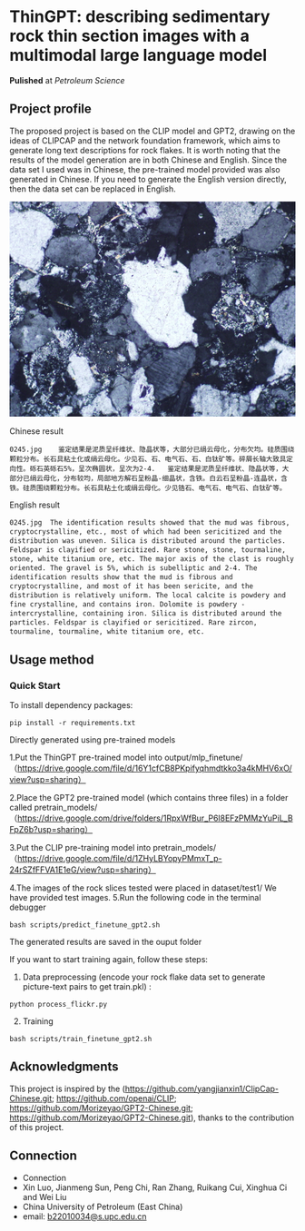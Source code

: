 # ThinGPT: describing sedimentary rock thin section images with a multimodal large language model
__Pulished__ at _Petroleum Science_

## Project profile
The proposed project is based on the CLIP model and GPT2, drawing on the ideas of CLIPCAP and the network foundation framework, which aims to generate long text descriptions for rock flakes. It is worth noting that the results of the model generation are in both Chinese and English. Since the data set I used was in Chinese, the pre-trained model provided was also generated in Chinese. If you need to generate the English version directly, then the data set can be replaced in English.

![image](result/images/0245.jpg)

Chinese result
```
0245.jpg	鉴定结果是泥质呈纤维状、隐晶状等，大部分已绢云母化，分布欠均。硅质围绕颗粒分布。长石具粘土化或绢云母化。少见石、石、电气石、石、白钛矿等。碎屑长轴大致具定向性。砾石英砾石5%，呈次椭圆状，呈次为2-4.	鉴定结果是泥质呈纤维状、隐晶状等，大部分已绢云母化，分布较均，局部地方解石呈粉晶-细晶状，含铁。白云石呈粉晶-连晶状，含铁。硅质围绕颗粒分布。长石具粘土化或绢云母化。少见锆石、电气石、电气石、白钛矿等。
```
English result
```
0245.jpg  The identification results showed that the mud was fibrous, cryptocrystalline, etc., most of which had been sericitized and the distribution was uneven. Silica is distributed around the particles. Feldspar is clayified or sericitized. Rare stone, stone, tourmaline, stone, white titanium ore, etc. The major axis of the clast is roughly oriented. The gravel is 5%, which is subelliptic and 2-4. The identification results show that the mud is fibrous and cryptocrystalline, and most of it has been sericite, and the distribution is relatively uniform. The local calcite is powdery and fine crystalline, and contains iron. Dolomite is powdery - intercrystalline, containing iron. Silica is distributed around the particles. Feldspar is clayified or sericitized. Rare zircon, tourmaline, tourmaline, white titanium ore, etc.
```


## Usage method
### Quick Start
To install dependency packages:
```
pip install -r requirements.txt
```
Directly generated using pre-trained models

1.Put the ThinGPT pre-trained model into output/mlp_finetune/
（https://drive.google.com/file/d/16Y1cfCB8PKpifyqhmdtkko3a4kMHV6xO/view?usp=sharing）

2.Place the GPT2 pre-trained model (which contains three files) in a folder called pretrain_models/
（https://drive.google.com/drive/folders/1RpxWfBur_P6l8EFzPMMzYuPiL_BFpZ6b?usp=sharing）

3.Put the CLIP pre-training model into pretrain_models/
（https://drive.google.com/file/d/1ZHyLBYopyPMmxT_p-24rSZfFFVA1E1eG/view?usp=sharing）

4.The images of the rock slices tested were placed in dataset/test1/
We have provided test images.
5.Run the following code in the terminal debugger
```
bash scripts/predict_finetune_gpt2.sh
```
The generated results are saved in the ouput folder


If you want to start training again, follow these steps:
1. Data preprocessing (encode your rock flake data set to generate picture-text pairs to get train.pkl) :
```
python process_flickr.py
```

2. Training
```
bash scripts/train_finetune_gpt2.sh
```

## Acknowledgments
This project is inspired by the (https://github.com/yangjianxin1/ClipCap-Chinese.git; https://github.com/openai/CLIP; https://github.com/Morizeyao/GPT2-Chinese.git; https://github.com/Morizeyao/GPT2-Chinese.git), thanks to the contribution of this project.

## Connection
- Connection
- Xin Luo, Jianmeng Sun, Peng Chi, Ran Zhang, Ruikang Cui, Xinghua Ci and Wei Liu
- China University of Petroleum (East China)
- email: b22010034@s.upc.edu.cn









